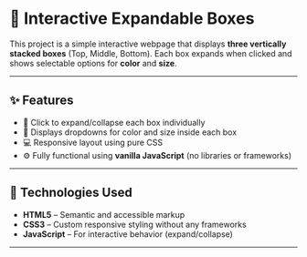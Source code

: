 # 🎨 Interactive Expandable Boxes

This project is a simple interactive webpage that displays **three vertically stacked boxes** (Top, Middle, Bottom). Each box expands when clicked and shows selectable options for **color** and **size**.

---

## ✨ Features

- 🔘 Click to expand/collapse each box individually
- 🎨 Displays dropdowns for color and size inside each box
- 💻 Responsive layout using pure CSS
- ⚙️ Fully functional using **vanilla JavaScript** (no libraries or frameworks)

---

## 🧰 Technologies Used

- **HTML5** – Semantic and accessible markup
- **CSS3** – Custom responsive styling without any frameworks
- **JavaScript** – For interactive behavior (expand/collapse)

---



